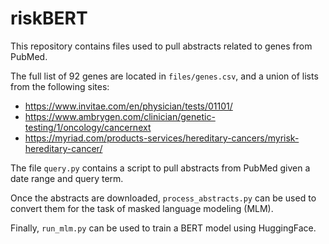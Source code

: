 # riskBERT

This repository contains files used to pull abstracts related to genes from PubMed.

The full list of 92 genes are located in `files/genes.csv`, and a union of lists from the following sites:
  - https://www.invitae.com/en/physician/tests/01101/
  - https://www.ambrygen.com/clinician/genetic-testing/1/oncology/cancernext
  - https://myriad.com/products-services/hereditary-cancers/myrisk-hereditary-cancer/

The file `query.py` contains a script to pull abstracts from PubMed given a date range and query term.

Once the abstracts are downloaded, `process_abstracts.py` can be used to convert them for the task of masked language modeling (MLM).

Finally, `run_mlm.py` can be used to train a BERT model using HuggingFace.
